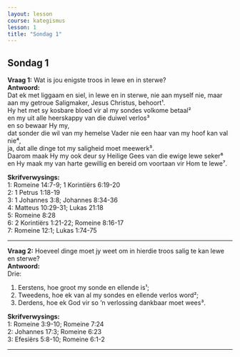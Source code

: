 ```yaml
---
layout: lesson
course: kategismus
lesson: 1
title: "Sondag 1"
---
```


## Sondag 1

**Vraag 1:** Wat is jou enigste troos in lewe en in sterwe?  
**Antwoord:**  
Dat ek met liggaam en siel, in lewe en in sterwe, nie aan myself nie, maar aan my getroue Saligmaker, Jesus Christus, behoort¹.  
Hy het met sy kosbare bloed vir al my sondes volkome betaal²  
en my uit alle heerskappy van die duiwel verlos³  
en so bewaar Hy my,  
dat sonder die wil van my hemelse Vader nie een haar van my hoof kan val nie⁴,  
ja, dat alle dinge tot my saligheid moet meewerk⁵.  
Daarom maak Hy my ook deur sy Heilige Gees van die ewige lewe seker⁶  
en Hy maak my van harte gewillig en bereid om voortaan vir Hom te lewe⁷.

**Skrifverwysings:**  
1: Romeine 14:7-9; 1 Korintiërs 6:19-20  
2: 1 Petrus 1:18-19  
3: 1 Johannes 3:8; Johannes 8:34-36  
4: Matteus 10:29-31; Lukas 21:18  
5: Romeine 8:28  
6: 2 Korintiërs 1:21-22; Romeine 8:16-17  
7: Romeine 12:1; Lukas 1:74-75

---

**Vraag 2:** Hoeveel dinge moet jy weet om in hierdie troos salig te kan lewe en sterwe?  
**Antwoord:**  
Drie:  
1. Eerstens, hoe groot my sonde en ellende is¹;  
2. Tweedens, hoe ek van al my sondes en ellende verlos word²;  
3. Derdens, hoe ek God vir so ’n verlossing dankbaar moet wees³.

**Skrifverwysings:**  
1: Romeine 3:9-10; Romeine 7:24  
2: Johannes 17:3; Romeine 6:23  
3: Efesiërs 5:8-10; Romeine 6:1-2

---